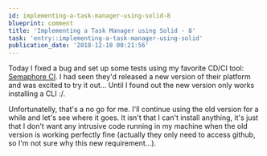 ```yaml
---
id: implementing-a-task-manager-using-solid-8
blueprint: comment
title: 'Implementing a Task Manager using Solid - 8'
task: 'entry::implementing-a-task-manager-using-solid'
publication_date: '2018-12-18 00:21:56'
---
```


Today I fixed a bug and set up some tests using my favorite CD/CI tool: [Semaphore CI](https://semaphoreci.com/). I had seen they'd released a new version of their platform and was excited to try it out... Until I found out the new version only works installing a CLI :/.

Unfortunatelly, that's a no go for me. I'll continue using the old version for a while and let's see where it goes. It isn't that I can't install anything, it's just that I don't want any intrusive code running in my machine when the old version is working perfectly fine (actually they only need to access github, so I'm not sure why this new requirement...).
